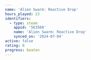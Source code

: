 ```yaml
---
name: 'Alien Swarm: Reactive Drop'
hours_played: 23
identifiers:
  - type: steam
    appid: '563560'
    name: 'Alien Swarm: Reactive Drop'
    synced_on: '2024-07-04'
active: false
rating: 0
progress: beaten
---
```


